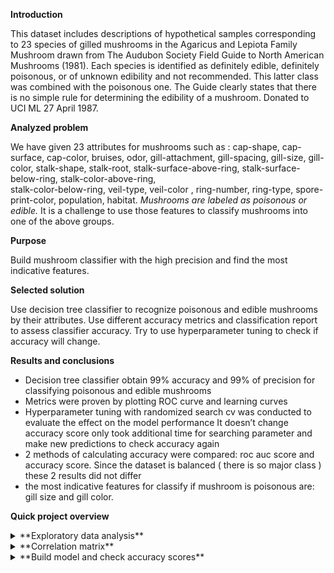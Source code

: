 **Introduction**

This dataset includes descriptions of hypothetical samples corresponding to 23 species of gilled
mushrooms in the Agaricus and Lepiota Family Mushroom drawn from The Audubon Society Field
Guide to North American Mushrooms (1981). Each species is identified as definitely edible,
definitely poisonous, or of unknown edibility and not recommended. This latter class was combined
with the poisonous one. The Guide clearly states that there is no simple rule for determining the
edibility of a mushroom. Donated to UCI ML 27 April 1987.


**Analyzed problem**

We have given 23 attributes for mushrooms such as : 
cap-shape, cap-surface, cap-color, bruises, odor, gill-attachment, gill-spacing, gill-size, gill-color,
stalk-shape, stalk-root, stalk-surface-above-ring, stalk-surface-below-ring, stalk-color-above-ring,  
stalk-color-below-ring, veil-type, veil-color , ring-number, ring-type, spore-print-color, population,
habitat. 
*Mushrooms are labeled as poisonous or edible.*
It is a challenge to use those features to classify mushrooms into one of the above groups.


**Purpose**

Build mushroom classifier with the high precision and find the most indicative features.


**Selected solution**

Use decision tree classifier to recognize poisonous and edible mushrooms by their attributes.
Use different accuracy metrics and classification report to assess classifier accuracy.
Try to use hyperparameter tuning to check if accuracy will change.


**Results and conclusions**

- Decision tree classifier obtain 99% accuracy and 99% of precision for classifying poisonous and edible mushrooms
- Metrics were proven by plotting ROC curve and learning curves 
- Hyperparameter tuning with randomized search cv was conducted to evaluate the effect on the model performance
It doesn’t change accuracy score only took additional time for searching parameter and make new predictions to check accuracy again
- 2 methods  of calculating accuracy were compared: roc auc score and accuracy score. 
Since the dataset is balanced ( there is so major class ) these 2 results did not differ
- the most indicative features for classify if mushroom is poisonous are: gill size and gill color.


**Quick project overview**

<details>
<summary>**Exploratory data analysis**</summary>
Due to dataset analyze we found out that around 30% of mushrooms have brown cup color,
 22% - gray and 18% - red.
 
![](Images/Mushroom_Cap_color_quantity.png)

Proportion between edible and poisonous mushrooms with brown and gray cap is
around 50%. Yellow and red caps are more characteristic for poisonous mushrooms (quite intuitive).
 
 ![](Images/Edible_poisonous_Mushroom_Cap_col.PNG)

Almost 44% of  mushrooms have no odor, but:
- 26%: foul odor;
- 7%: fishy odor;
- 7%: spicy odor;
- 5%: almond odor;
- 5%: anise odor;
- 3%: pungent odor;
- 2%: creosote odor;
- 1%: musty odor.

![](Images/Mushroom_odor_quantity.PNG)

Almost 96 % of mushrooms with no odor are edible, 100% of mushroom with almond and anise
odor are also edible. All mushrooms with foul, fishy, spicy, pungent, creosote or musty odor are
poisonous.

![](Images/Edible_poisonous_mushroom_odor.PNG)

Nearly 50% of the mushrooms are the population type: several, then solitary (21,1%), scattered (15,4%)
and at the end numerous (4,9%), abundant ( 4,7% ), clustered (4,2%).

![](Images/Mushroom_population_type.PNG)

A certain percentage of 4 mushroom population type is poisonous:
    • 35% mushrooms in several population type
    •  8% of solitary population type
    • 4,5 % of scattered population type
    • 0,6 % of clustered population type.
    
![](Images/Edible_poisonous_mush_pop_type.PNG)

</details>
    
<details>
<summary>**Correlation matrix**</summary>

![](Images/Correlation_matrix.PNG)

Attributes which have strong positive correlation with classes (coef>0,5) are:
*gill size and color (Pearson coefficient=0.54).* 
Attributes with weak positive correlation(0<coef<0.5 ):
*cap color, gill attachment, stalk root, stalk color above ring, stalk color below ring,
ring number, ring type.* 
Attributes with strong negative correlation(-1<coef<-0.5 ): *bruises.* 
Attributes with weak negative correlation(-0,5<coef<0 ): *cap shape, cap surface,
odor, gill spacing, stalk shape, stalk surface above ring, stalk surface below ring,
veil color, spore print color, population, habitat.*
</details>   

<details>

<summary>**Build model and check accuracy scores**</summary>
Decision tree classifier was built and trained. Accuracy score was calculated on predictions made
on a test subset. Accuracy of a model was 0.992%.  Classification report was generated.

![](Images/dt_classrep.PNG)

To compare results with metrics from roc auc score, those metric has been calculated
and roc curve plotted.

![](Images/dt_no_tun_roccurve.png)

To check if model is not overfitting, learning curves were investigated.

![](Images/dt_no_tun_learningcurve.png)

The same process was conducted after hyperparameters tuning.
Accuracy score for decision tree with  tuning does not change. 
The same for roc curve and learning curves.
</details>

 




